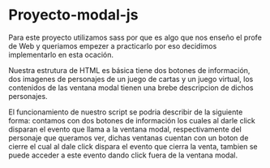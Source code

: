 # Proyecto-modal-js 

Para este proyecto utilizamos sass por que es algo que nos enseño el profe de Web y queriamos empezer a practicarlo por eso decidimos implementarlo en esta ocación.

Nuestra estrutura de HTML es básica tiene dos botones de información, dos imagenes de personajes de un juego de cartas y un juego virtual, los contenidos de las ventana modal tienen una brebe descripcion de dichos personajes.

El funcionamiento de nuestro script se podria describir de la siguiente forma:
contamos con dos botones de información los cuales al darle click disparan el evento que llama a la ventana modal, respectivamente del personaje que queramos ver, dichas ventanas cuentan con un boton de cierre el cual al dale click dispara el evento que cierra la venta, tambien se puede acceder a este evento dando click fuera de la ventana modal.
